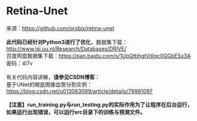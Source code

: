 # Retina-Unet

来源：https://github.com/orobix/retina-unet
<br><br><b>此代码已经针对Python3进行了优化</b>，数据集下载：http://www.isi.uu.nl/Research/Databases/DRIVE/
<br>百度网盘数据集下载：https://pan.baidu.com/s/1UpQtbhgtVdlqc0QGbESx3A 密码：4l7v
<br><br>有关代码内容讲解，<b>请参见CSDN博客</b>：
<br>基于UNet的眼底图像血管分割实例：https://blog.csdn.net/u013063099/article/details/79981097
<br><br><b>【注意】run_training.py与run_testing.py的实际作用为了让程序在后台运行，如果运行出现错误，可以运行src目录下的训练与预测文件。</b>
